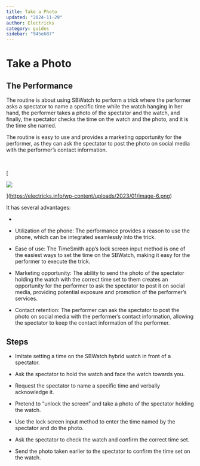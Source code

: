 ```yaml
---
title: Take a Photo
updated: "2024-11-29"
author: Electricks
category: guides
sidebar: "945e687"
---
```


# Take a Photo

## The Performance

 
 
 
 
 The routine is about using SBWatch to perform a trick where the performer asks a spectator to name a specific time while the watch hanging in her hand, the performer takes a photo of the spectator and the watch, and finally, the spectator checks the time on the watch and the photo, and it is the time she named.

The routine is easy to use and provides a marketing opportunity for the performer, as they can ask the spectator to post the photo on social media with the performer’s contact information.

 

[

![](https://electricks.info/wp-content/uploads/2023/01/image-6-1024x778.png)

](https://electricks.info/wp-content/uploads/2023/01/image-6.png)

It has several advantages:

- 

- Utilization of the phone: The performance provides a reason to use the phone, which can be integrated seamlessly into the trick.

- Ease of use: The TimeSmith app’s lock screen input method is one of the easiest ways to set the time on the SBWatch, making it easy for the performer to execute the trick.

- Marketing opportunity: The ability to send the photo of the spectator holding the watch with the correct time set to them creates an opportunity for the performer to ask the spectator to post it on social media, providing potential exposure and promotion of the performer’s services.

- Contact retention: The performer can ask the spectator to post the photo on social media with the performer’s contact information, allowing the spectator to keep the contact information of the performer.

 
 
 
 
 ## Steps

 
 
 
 
 - Imitate setting a time on the SBWatch hybrid watch in front of a spectator.

- Ask the spectator to hold the watch and face the watch towards you.

- Request the spectator to name a specific time and verbally acknowledge it.

- Pretend to “unlock the screen” and take a photo of the spectator holding the watch.

- Use the lock screen input method to enter the time named by the spectator and do the photo.

- Ask the spectator to check the watch and confirm the correct time set.

- Send the photo taken earlier to the spectator to confirm the time set on the watch.